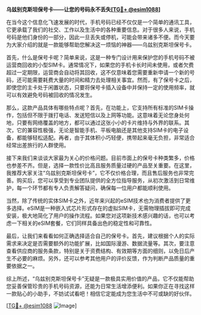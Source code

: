 **乌兹别克斯坦保号卡——让您的号码永不丢失[[TG💪+ @esim1088](https://t.me/s/esim1088)]**

在当今这个信息化飞速发展的时代，手机号码已经不仅仅是一个简单的通讯工具，它更承载了我们的社交、工作以及生活中的各种重要信息。对于很多人来说，手机号码是他们身份的一部分，因此一旦丢失或停机，可能会带来诸多不便。而今天要为大家介绍的就是一款能够帮助您解决这一烦恼的神器——乌兹别克斯坦保号卡。

首先，什么是保号卡呢？简单来说，这是一种专门设计用来保护您的手机号码不被运营商回收的小型SIM卡。通常情况下，如果您的手机卡长时间未使用，或者欠费超过一定期限，运营商会自动将其回收，这不仅意味着您需要重新申请一个新的号码，还可能需要耗费大量的时间和精力去处理相关事宜。然而，有了保号卡之后，即使您的主卡处于闲置状态，只要将保号卡插入设备中并保持一定的使用频率，就可以有效避免号码被回收的情况发生。

那么，这款产品具体有哪些特点呢？首先，在功能上，它支持所有标准的SIM卡操作，包括但不限于拨打电话、发送短信以及上网等功能。这意味着无论您身处何地，只要有网络覆盖的地方，都可以通过这张小小的卡片维持与外界的联系。其次，它的兼容性极强，无论是智能手机、平板电脑还是其他支持SIM卡的电子设备，都能够轻松适配。再者，由于其体积小巧轻便，携带起来毫无负担，非常适合经常出差旅行的人群使用。

接下来我们来谈谈大家最为关心的价格问题。目前市面上的保号卡种类繁多，价格也参差不齐。但是，选择一款性价比高且服务质量过硬的产品至关重要。在这里，我推荐大家关注“乌兹别克斯坦保号卡”，它不仅价格合理，而且售后服务也非常完善。购买后，您可以享受到专业团队提供的全方位指导服务，从初次激活到日常维护，每一个环节都有专人负责解答疑问，确保每一位用户都能顺利使用。

当然，除了传统的实体SIM卡之外，近年来兴起的eSIM技术也为消费者提供了更多选择。eSIM是一种嵌入式芯片形式存在的虚拟SIM卡，无需物理插拔即可完成安装，极大地简化了用户的操作流程。如果您对这项新技术感兴趣的话，也可以考虑一下相关的eSIM套餐，它们同样具备出色的稳定性和可靠性。

最后，让我们来看看如何正确选择适合自己的保号卡。首先，建议根据个人的实际需求来决定是否需要额外的功能扩展，比如国际漫游、数据流量等。其次，要注意查看供应商的服务条款，特别是关于资费结构、有效期等方面的细则，以免日后产生不必要的麻烦。另外，还可以参考其他用户的评价反馈，作为判断产品质量的重要依据之一。

综上所述，“乌兹别克斯坦保号卡”无疑是一款极具实用价值的产品，它不仅能帮助您妥善保管珍贵的手机号码资源，还能为日常生活增添便利。如果你正在寻找这样一款贴心的小助手，不妨试试看吧！相信它定能成为您生活中不可或缺的好伙伴。

[[TG💪+ @esim1088](https://t.me/s/esim1088) ![Image](https://i.postimg.cc/4NQfJmqS/Snipaste-2025-05-13-00-14-12.png)]